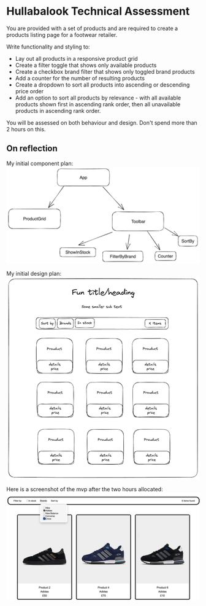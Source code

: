# Hullabalook Technical Assessment

You are provided with a set of products and are required to create a products listing page for a footwear retailer.

Write functionality and styling to:

- Lay out all products in a responsive product grid
- Create a filter toggle that shows only available products
- Create a checkbox brand filter that shows only toggled brand products
- Add a counter for the number of resulting products
- Create a dropdown to sort all products into ascending or descending price order
- Add an option to sort all products by relevance - with all available products shown first in ascending rank order, then all unavailable products in ascending rank order.

You will be assessed on both behaviour and design. Don't spend more than 2 hours on this.

## On reflection

My initial component plan:
![Alt text](readme-imgs/PLPcompplan.png)

My initial design plan:
![Alt text](readme-imgs/PLPdesign.png)

Here is a screenshot of the mvp after the two hours allocated:
![Alt text](<readme-imgs/Screenshot 2023-09-24 at 16.03.46.png>)